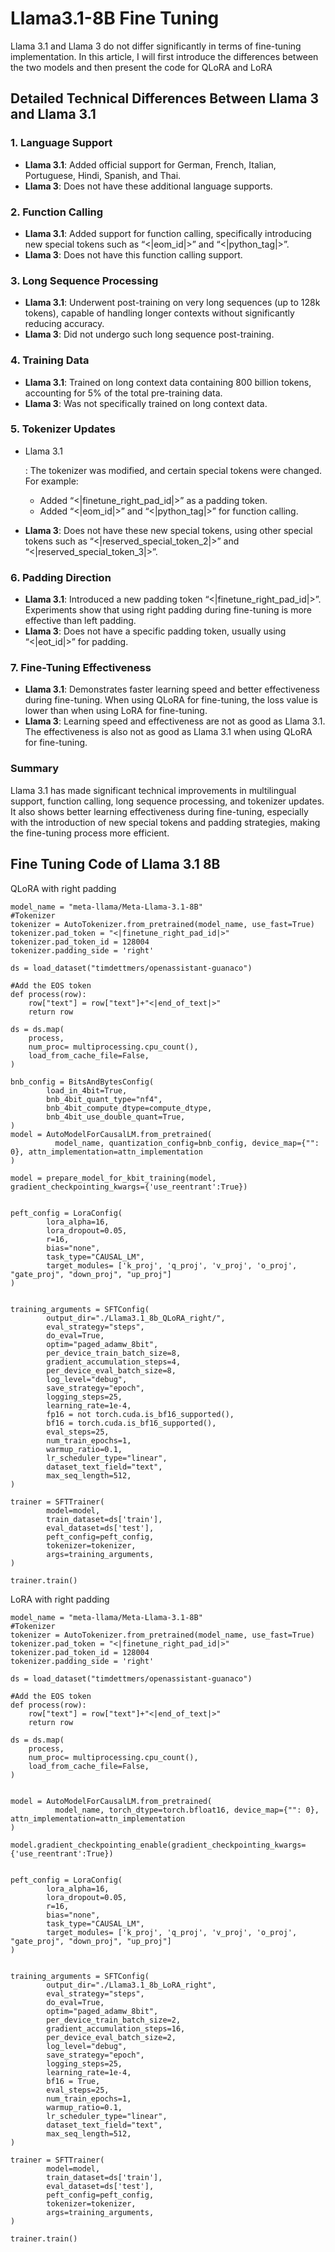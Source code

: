 # Llama3.1-8B Fine Tuning
Llama 3.1 and Llama 3 do not differ significantly in terms of fine-tuning implementation. In this article, I will first introduce the differences between the two models and then present the code for QLoRA and LoRA

## Detailed Technical Differences Between Llama 3 and Llama 3.1

### 1. Language Support

- **Llama 3.1**: Added official support for German, French, Italian, Portuguese, Hindi, Spanish, and Thai.
- **Llama 3**: Does not have these additional language supports.

### 2. Function Calling

- **Llama 3.1**: Added support for function calling, specifically introducing new special tokens such as “<|eom_id|>” and “<|python_tag|>”.
- **Llama 3**: Does not have this function calling support.

### 3. Long Sequence Processing

- **Llama 3.1**: Underwent post-training on very long sequences (up to 128k tokens), capable of handling longer contexts without significantly reducing accuracy.
- **Llama 3**: Did not undergo such long sequence post-training.

### 4. Training Data

- **Llama 3.1**: Trained on long context data containing 800 billion tokens, accounting for 5% of the total pre-training data.
- **Llama 3**: Was not specifically trained on long context data.

### 5. Tokenizer Updates

- Llama 3.1

  : The tokenizer was modified, and certain special tokens were changed. For example:

  - Added “<|finetune_right_pad_id|>” as a padding token.
  - Added “<|eom_id|>” and “<|python_tag|>” for function calling.

- **Llama 3**: Does not have these new special tokens, using other special tokens such as “<|reserved_special_token_2|>” and “<|reserved_special_token_3|>”.

### 6. Padding Direction

- **Llama 3.1**: Introduced a new padding token “<|finetune_right_pad_id|>”. Experiments show that using right padding during fine-tuning is more effective than left padding.
- **Llama 3**: Does not have a specific padding token, usually using “<|eot_id|>” for padding.

### 7. Fine-Tuning Effectiveness

- **Llama 3.1**: Demonstrates faster learning speed and better effectiveness during fine-tuning. When using QLoRA for fine-tuning, the loss value is lower than when using LoRA for fine-tuning.
- **Llama 3**: Learning speed and effectiveness are not as good as Llama 3.1. The effectiveness is also not as good as Llama 3.1 when using QLoRA for fine-tuning.

### Summary

Llama 3.1 has made significant technical improvements in multilingual support, function calling, long sequence processing, and tokenizer updates. It also shows better learning effectiveness during fine-tuning, especially with the introduction of new special tokens and padding strategies, making the fine-tuning process more efficient.


## Fine Tuning Code of Llama 3.1 8B
QLoRA with right padding
```
model_name = "meta-llama/Meta-Llama-3.1-8B"
#Tokenizer
tokenizer = AutoTokenizer.from_pretrained(model_name, use_fast=True)
tokenizer.pad_token = "<|finetune_right_pad_id|>"
tokenizer.pad_token_id = 128004
tokenizer.padding_side = 'right'

ds = load_dataset("timdettmers/openassistant-guanaco")

#Add the EOS token
def process(row):
    row["text"] = row["text"]+"<|end_of_text|>"
    return row

ds = ds.map(
    process,
    num_proc= multiprocessing.cpu_count(),
    load_from_cache_file=False,
)

bnb_config = BitsAndBytesConfig(
        load_in_4bit=True,
        bnb_4bit_quant_type="nf4",
        bnb_4bit_compute_dtype=compute_dtype,
        bnb_4bit_use_double_quant=True,
)
model = AutoModelForCausalLM.from_pretrained(
          model_name, quantization_config=bnb_config, device_map={"": 0}, attn_implementation=attn_implementation
)

model = prepare_model_for_kbit_training(model, gradient_checkpointing_kwargs={'use_reentrant':True})


peft_config = LoraConfig(
        lora_alpha=16,
        lora_dropout=0.05,
        r=16,
        bias="none",
        task_type="CAUSAL_LM",
        target_modules= ['k_proj', 'q_proj', 'v_proj', 'o_proj', "gate_proj", "down_proj", "up_proj"]
)


training_arguments = SFTConfig(
        output_dir="./Llama3.1_8b_QLoRA_right/",
        eval_strategy="steps",
        do_eval=True,
        optim="paged_adamw_8bit",
        per_device_train_batch_size=8,
        gradient_accumulation_steps=4,
        per_device_eval_batch_size=8,
        log_level="debug",
        save_strategy="epoch",
        logging_steps=25,
        learning_rate=1e-4,
        fp16 = not torch.cuda.is_bf16_supported(),
        bf16 = torch.cuda.is_bf16_supported(),
        eval_steps=25,
        num_train_epochs=1,
        warmup_ratio=0.1,
        lr_scheduler_type="linear",
        dataset_text_field="text",
        max_seq_length=512,
)

trainer = SFTTrainer(
        model=model,
        train_dataset=ds['train'],
        eval_dataset=ds['test'],
        peft_config=peft_config,
        tokenizer=tokenizer,
        args=training_arguments,
)

trainer.train()
```

LoRA with right padding
```
model_name = "meta-llama/Meta-Llama-3.1-8B"
#Tokenizer
tokenizer = AutoTokenizer.from_pretrained(model_name, use_fast=True)
tokenizer.pad_token = "<|finetune_right_pad_id|>"
tokenizer.pad_token_id = 128004
tokenizer.padding_side = 'right'

ds = load_dataset("timdettmers/openassistant-guanaco")

#Add the EOS token
def process(row):
    row["text"] = row["text"]+"<|end_of_text|>"
    return row

ds = ds.map(
    process,
    num_proc= multiprocessing.cpu_count(),
    load_from_cache_file=False,
)


model = AutoModelForCausalLM.from_pretrained(
          model_name, torch_dtype=torch.bfloat16, device_map={"": 0}, attn_implementation=attn_implementation
)

model.gradient_checkpointing_enable(gradient_checkpointing_kwargs={'use_reentrant':True})


peft_config = LoraConfig(
        lora_alpha=16,
        lora_dropout=0.05,
        r=16,
        bias="none",
        task_type="CAUSAL_LM",
        target_modules= ['k_proj', 'q_proj', 'v_proj', 'o_proj', "gate_proj", "down_proj", "up_proj"]
)


training_arguments = SFTConfig(
        output_dir="./Llama3.1_8b_LoRA_right",
        eval_strategy="steps",
        do_eval=True,
        optim="paged_adamw_8bit",
        per_device_train_batch_size=2,
        gradient_accumulation_steps=16,
        per_device_eval_batch_size=2,
        log_level="debug",
        save_strategy="epoch",
        logging_steps=25,
        learning_rate=1e-4,
        bf16 = True,
        eval_steps=25,
        num_train_epochs=1,
        warmup_ratio=0.1,
        lr_scheduler_type="linear",
        dataset_text_field="text",
        max_seq_length=512,
)

trainer = SFTTrainer(
        model=model,
        train_dataset=ds['train'],
        eval_dataset=ds['test'],
        peft_config=peft_config,
        tokenizer=tokenizer,
        args=training_arguments,
)

trainer.train()
```